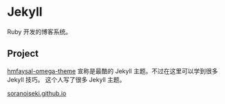 Jekyll
======

Ruby 开发的博客系统。

Project
-------

[hmfaysal-omega-theme](https://github.com/Ju2ender/hmfaysal-omega-theme)
宣称是最酷的 Jekyll 主题。不过在这里可以学到很多 Jekyll 技巧。
这个人写了很多 Jekyll 主题。

[soranoiseki.github.io](https://github.com/Ju2ender/soranoiseki.github.io)
